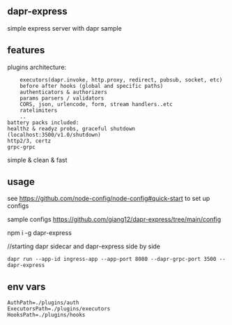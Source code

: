 ## dapr-express
simple express server with dapr sample

## features
plugins architecture:
```
	executors(dapr.invoke, http.proxy, redirect, pubsub, socket, etc)
	before after hooks (global and specific paths)
	authenticators & authorizers
	params parsers / validators
	CORS, json, urlencode, form, stream handlers..etc
	ratelimiters
	..
battery packs included:
healthz & readyz probs, graceful shutdown (localhost:3500/v1.0/shutdown)
http2/3, certz
grpc-grpc
```
simple & clean & fast

## usage

see https://github.com/node-config/node-config#quick-start to set up configs

sample configs https://github.com/giang12/dapr-express/tree/main/config

npm i -g dapr-express

//starting dapr sidecar and dapr-express side by side

`dapr run --app-id ingress-app --app-port 8080 --dapr-grpc-port 3500 -- dapr-express`

## env vars
```
AuthPath=./plugins/auth
ExecutorsPath=./plugins/executors
HooksPath=./plugins/hooks
```